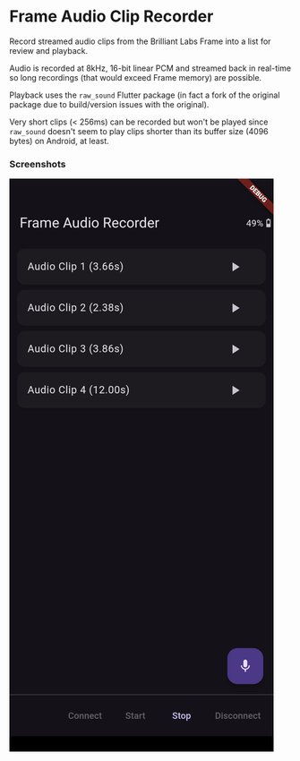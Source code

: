 # Frame Audio Clip Recorder

Record streamed audio clips from the Brilliant Labs Frame into a list for review and playback.

Audio is recorded at 8kHz, 16-bit linear PCM and streamed back in real-time so long recordings (that would exceed Frame memory) are possible.

Playback uses the `raw_sound` Flutter package (in fact a fork of the original package due to build/version issues with the original).

Very short clips (< 256ms) can be recorded but won't be played since `raw_sound` doesn't seem to play clips shorter than its buffer size (4096 bytes) on Android, at least.

### Screenshots
![Screenshot1](docs/screenshot1.png)
